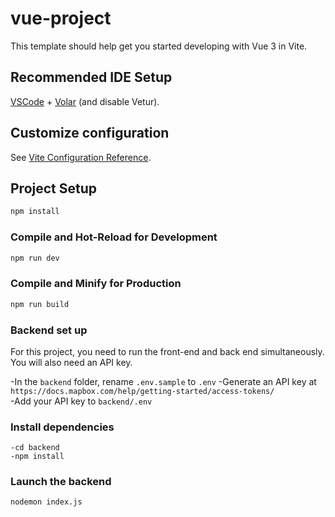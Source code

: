# vue-project

This template should help get you started developing with Vue 3 in Vite.

## Recommended IDE Setup

[VSCode](https://code.visualstudio.com/) + [Volar](https://marketplace.visualstudio.com/items?itemName=Vue.volar) (and disable Vetur).

## Customize configuration

See [Vite Configuration Reference](https://vite.dev/config/).

## Project Setup

```sh
npm install
```

### Compile and Hot-Reload for Development
```sh
npm run dev
```

### Compile and Minify for Production
```sh
npm run build
```

### Backend set up
For this project, you need to run the front-end and back end simultaneously. You will also need an API key. 

-In the `backend` folder, rename `.env.sample` to `.env`
-Generate an API key at `https://docs.mapbox.com/help/getting-started/access-tokens/`  
-Add your API key to `backend/.env`

### Install dependencies 
```
-cd backend
-npm install 
```

### Launch the backend 
```
nodemon index.js
```